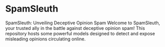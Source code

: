 # SpamSleuth
SpamSleuth: Unveiling Deceptive Opinion Spam  Welcome to SpamSleuth, your trusted ally in the battle against deceptive opinion spam! This repository hosts some powerful models designed to detect and expose misleading opinions circulating online.

